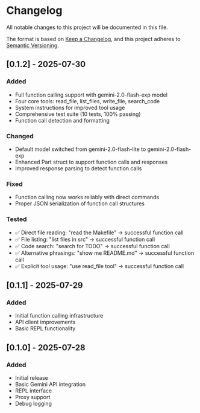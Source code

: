 # Changelog

All notable changes to this project will be documented in this file.

The format is based on [Keep a Changelog](https://keepachangelog.com/en/1.0.0/),
and this project adheres to [Semantic Versioning](https://semver.org/spec/v2.0.0.html).

## [0.1.2] - 2025-07-30

### Added
- Full function calling support with gemini-2.0-flash-exp model
- Four core tools: read_file, list_files, write_file, search_code
- System instructions for improved tool usage
- Comprehensive test suite (10 tests, 100% passing)
- Function call detection and formatting

### Changed
- Default model switched from gemini-2.0-flash-lite to gemini-2.0-flash-exp
- Enhanced Part struct to support function calls and responses
- Improved response parsing to detect function calls

### Fixed
- Function calling now works reliably with direct commands
- Proper JSON serialization of function call structures

### Tested
- ✅ Direct file reading: "read the Makefile" → successful function call
- ✅ File listing: "list files in src" → successful function call
- ✅ Code search: "search for TODO" → successful function call
- ✅ Alternative phrasings: "show me README.md" → successful function call
- ✅ Explicit tool usage: "use read_file tool" → successful function call

## [0.1.1] - 2025-07-29

### Added
- Initial function calling infrastructure
- API client improvements
- Basic REPL functionality

## [0.1.0] - 2025-07-28

### Added
- Initial release
- Basic Gemini API integration
- REPL interface
- Proxy support
- Debug logging